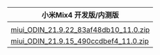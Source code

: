 | 小米Mix4  开发版/内测版    |
| ---- |
| []()    |
| [miui_ODIN_21.9.22_83af48db10_11.0.zip](https://hugeota.d.miui.com/21.9.22/miui_ODIN_21.9.22_83af48db10_11.0.zip)    |
| [miui_ODIN_21.9.15_490ccdbef4_11.0.zip](https://hugeota.d.miui.com/21.9.15/miui_ODIN_21.9.15_490ccdbef4_11.0.zip)    |
